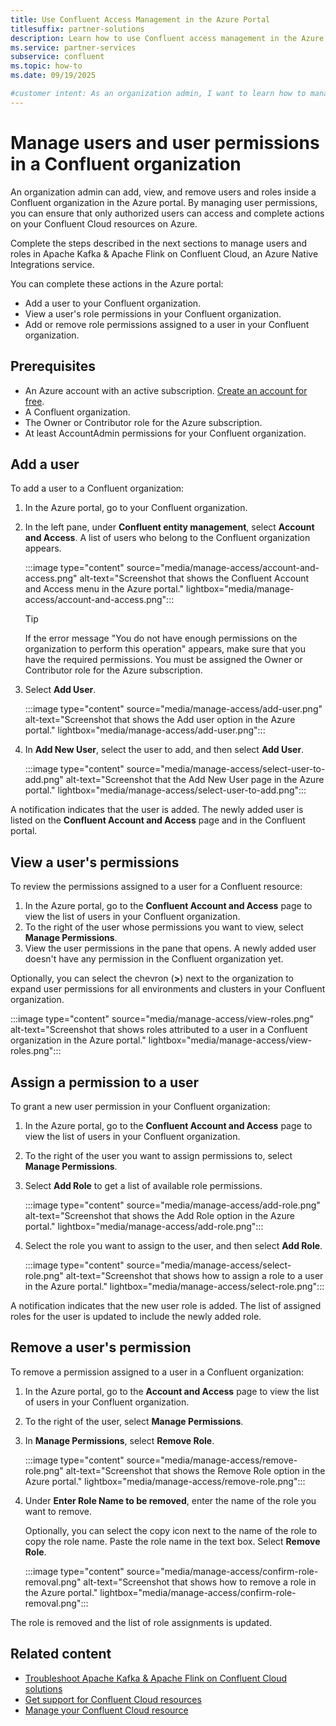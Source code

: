 ```yaml
---
title: Use Confluent Access Management in the Azure Portal
titlesuffix: partner-solutions
description: Learn how to use Confluent access management in the Azure portal to add, delete, and manage users and user permissions in a Confluent organization.
ms.service: partner-services
subservice: confluent
ms.topic: how-to
ms.date: 09/19/2025

#customer intent: As an organization admin, I want to learn how to manage user permissions in Apache Kafka & Apache Flink on Confluent Cloud so that I can add, delete, and manage users in my organization.
---
```


# Manage users and user permissions in a Confluent organization

An organization admin can add, view, and remove users and roles inside a Confluent organization in the Azure portal. By managing user permissions, you can ensure that only authorized users can access and complete actions on your Confluent Cloud resources on Azure.

Complete the steps described in the next sections to manage users and roles in Apache Kafka & Apache Flink on Confluent Cloud, an Azure Native Integrations service.

You can complete these actions in the Azure portal:

* Add a user to your Confluent organization.
* View a user's role permissions in your Confluent organization.
* Add or remove role permissions assigned to a user in your Confluent organization.

## Prerequisites

* An Azure account with an active subscription. [Create an account for free](https://azure.microsoft.com/free).
* A Confluent organization.
* The Owner or Contributor role for the Azure subscription.
* At least AccountAdmin permissions for your Confluent organization.

## Add a user

To add a user to a Confluent organization:

1. In the Azure portal, go to your Confluent organization.
1. In the left pane, under **Confluent entity management**, select **Account and Access**. A list of users who belong to the Confluent organization appears.

   :::image type="content" source="media/manage-access/account-and-access.png" alt-text="Screenshot that shows the Confluent Account and Access menu in the Azure portal." lightbox="media/manage-access/account-and-access.png":::

   > [!TIP]
   > If the error message "You do not have enough permissions on the organization to perform this operation" appears, make sure that you have the required permissions. You must be assigned the Owner or Contributor role for the Azure subscription.

1. Select **Add User**.

    :::image type="content" source="media/manage-access/add-user.png" alt-text="Screenshot that shows the Add user option in the Azure portal." lightbox="media/manage-access/add-user.png":::

1. In **Add New User**, select the user to add, and then select **Add User**.

    :::image type="content" source="media/manage-access/select-user-to-add.png" alt-text="Screenshot that the Add New User page in the Azure portal." lightbox="media/manage-access/select-user-to-add.png":::

A notification indicates that the user is added. The newly added user is listed on the **Confluent Account and Access** page and in the Confluent portal.

## View a user's permissions

To review the permissions assigned to a user for a Confluent resource:

1. In the Azure portal, go to the **Confluent Account and Access** page to view the list of users in your Confluent organization.
1. To the right of the user whose permissions you want to view, select **Manage Permissions**.
1. View the user permissions in the pane that opens. A newly added user doesn't have any permission in the Confluent organization yet.

Optionally, you can select the chevron (**>**) next to the organization to expand user permissions for all environments and clusters in your Confluent organization.

:::image type="content" source="media/manage-access/view-roles.png" alt-text="Screenshot that shows roles attributed to a user in a Confluent organization in the Azure portal." lightbox="media/manage-access/view-roles.png":::

## Assign a permission to a user

To grant a new user permission in your Confluent organization:

1. In the Azure portal, go to the **Confluent Account and Access** page to view the list of users in your Confluent organization.
1. To the right of the user you want to assign permissions to, select **Manage Permissions**.
1. Select **Add Role** to get a list of available role permissions.  

    :::image type="content" source="media/manage-access/add-role.png" alt-text="Screenshot that shows the Add Role option in the Azure portal." lightbox="media/manage-access/add-role.png":::

1. Select the role you want to assign to the user, and then select **Add Role**.

    :::image type="content" source="media/manage-access/select-role.png" alt-text="Screenshot that shows how to assign a role to a user in the Azure portal." lightbox="media/manage-access/select-role.png":::

A notification indicates that the new user role is added. The list of assigned roles for the user is updated to include the newly added role.

## Remove a user's permission

To remove a permission assigned to a user in a Confluent organization:

1. In the Azure portal, go to the **Account and Access** page to view the list of users in your Confluent organization.
1. To the right of the user, select **Manage Permissions**.
1. In **Manage Permissions**, select **Remove Role**.

    :::image type="content" source="media/manage-access/remove-role.png" alt-text="Screenshot that shows the Remove Role option in the Azure portal." lightbox="media/manage-access/remove-role.png":::

1. Under **Enter Role Name to be removed**, enter the name of the role you want to remove.

    Optionally, you can select the copy icon next to the name of the role to copy the role name. Paste the role name in the text box. Select **Remove Role**.
  
    :::image type="content" source="media/manage-access/confirm-role-removal.png" alt-text="Screenshot that shows how to remove a role in the Azure portal." lightbox="media/manage-access/confirm-role-removal.png":::

The role is removed and the list of role assignments is updated.

## Related content

* [Troubleshoot Apache Kafka & Apache Flink on Confluent Cloud solutions](troubleshoot.md)
* [Get support for Confluent Cloud resources](get-support.md)
* [Manage your Confluent Cloud resource](manage.md)
